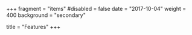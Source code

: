 +++
fragment = "items"
#disabled = false
date = "2017-10-04"
weight = 400
background = "secondary"

title = "Features"
+++